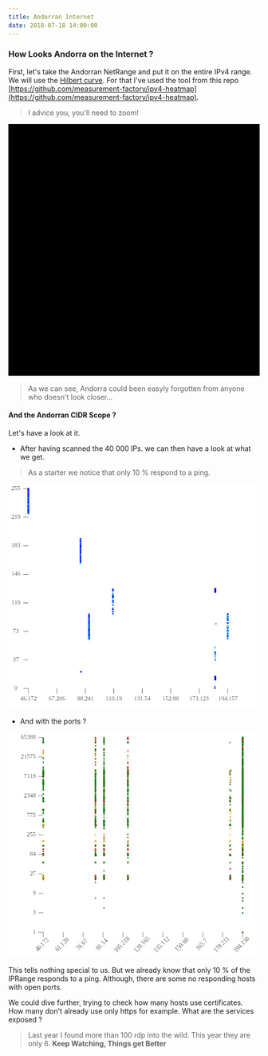 ```yaml
---
title: Andorran Internet
date: 2018-07-18 14:00:00
---
```


### How Looks Andorra on the Internet ?

First, let's take the Andorran NetRange and put it on the entire IPv4 range. We will use the [Hilbert curve](https://en.wikipedia.org/wiki/Hilbert_curve). For that I've used the tool from this repo [https://github.com/measurement-factory/ipv4-heatmap](https://github.com/measurement-factory/ipv4-heatmap).

> I advice you, you'll need to zoom! 
>


![](/img/AndorraInInternet.png)

> As we can see, Andorra could been easyly forgotten from anyone who doesn't look closer...
>

#### And the Andorran CIDR Scope ? 

Let's have a look at it.

* After having scanned the 40 000 IPs. we can then have a look at what we get. 

> As a starter we notice that only 10 % respond to a ping.
>

![](/img/IVRE-AddressSpace.jpeg)

* And with the ports ?

![](/img/IVRE-IPsPorts.jpeg)


This tells nothing special to us. But we already know that only 10 % of the IPRange responds to a ping. Although, there are some no responding hosts with open ports. 

We could dive further, trying to check how many hosts use certificates. How many don't already use only https for example. What are the services exposed ?

> Last year I found more than 100 rdp into the wild. This year they are only 6. **Keep Watching, Things get Better**
>
        
